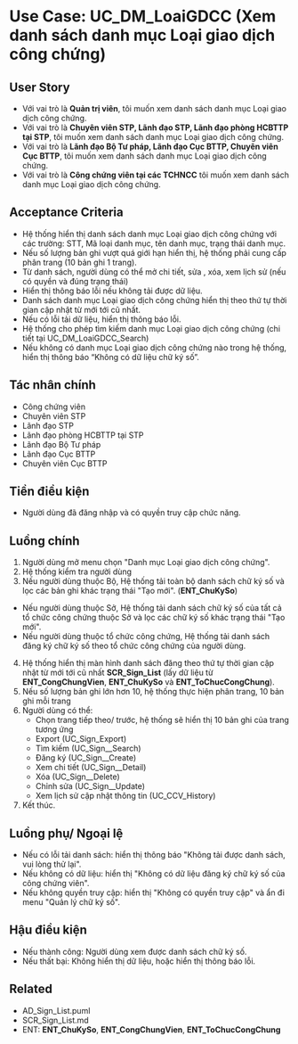 # Use Case: UC_DM_LoaiGDCC (Xem danh sách danh mục Loại giao dịch công chứng)

## User Story
- Với vai trò là **Quản trị viên**, tôi muốn xem danh sách danh mục Loại giao dịch công chứng.
- Với vai trò là **Chuyên viên STP, Lãnh đạo STP, Lãnh đạo phòng HCBTTP tại STP**, tôi muốn xem danh sách danh mục Loại giao dịch công chứng.
- Với vai trò là **Lãnh đạo Bộ Tư pháp, Lãnh đạo Cục BTTP, Chuyên viên Cục BTTP**, tôi muốn xem danh sách danh mục Loại giao dịch công chứng.
- Với vai trò là **Công chứng viên tại các TCHNCC** tôi muốn xem danh sách danh mục Loại giao dịch công chứng.

## Acceptance Criteria
- Hệ thống hiển thị danh sách danh mục Loại giao dịch công chứng với các trường: STT, Mã loại danh mục, tên danh mục, trạng thái danh mục.
- Nếu số lượng bản ghi vượt quá giới hạn hiển thị, hệ thống phải cung cấp phân trang (10 bản ghi 1 trang).
- Từ danh sách, người dùng có thể mở chi tiết, sửa , xóa, xem lịch sử (nếu có quyền và đúng trạng thái)
- Hiển thị thông báo lỗi nếu không tải được dữ liệu.
- Danh sách danh mục Loại giao dịch công chứng hiển thị theo thứ tự thời gian cập nhật từ mới tới cũ nhất.
- Nếu có lỗi tải dữ liệu, hiển thị thông báo lỗi.
- Hệ thống cho phép tìm kiếm danh mục Loại giao dịch công chứng (chi tiết tại UC_DM_LoaiGDCC_Search)
- Nếu không có danh mục Loại giao dịch công chứng nào trong hệ thống, hiển thị thông báo “Không có dữ liệu chữ ký số”. 

## Tác nhân chính
- Công chứng viên
- Chuyên viên STP
- Lãnh đạo STP
- Lãnh đạo phòng HCBTTP tại STP
- Lãnh đạo Bộ Tư pháp
- Lãnh đạo Cục BTTP
- Chuyên viên Cục BTTP

## Tiền điều kiện
- Người dùng đã đăng nhập và có quyền truy cập chức năng.

## Luồng chính
1. Người dùng mở menu chọn "Danh mục Loại giao dịch công chứng".
2. Hệ thống kiểm tra người dùng
3. Nếu người dùng thuộc Bộ, Hệ thống tải toàn bộ danh sách chữ ký số và lọc các bản ghi khác trạng thái "Tạo mới". (**ENT_ChuKySo**)
- Nếu người dùng thuộc Sở, Hệ thống tải danh sách chữ ký số của tất cả tổ chức công chứng thuộc Sở và lọc các chữ ký số khác trạng thái "Tạo mới".
- Nếu người dùng thuộc tổ chức công chứng, Hệ thống tải danh sách đăng ký chữ ký số theo tổ chức công chứng của người dùng.
4. Hệ thống hiển thị màn hình danh sách đăng theo thứ tự thời gian cập nhật từ mới tới cũ nhất **SCR_Sign_List** (lấy dữ liệu từ **ENT_CongChungVien**, **ENT_ChuKySo** và **ENT_ToChucCongChung**).
5. Nếu số lượng bản ghi lớn hơn 10, hệ thống thực hiện phân trang, 10 bản ghi mỗi trang
6. Người dùng có thể:
   - Chọn trang tiếp theo/ trước, hệ thống sẽ hiển thị 10 bản ghi của trang tương ứng
   - Export (UC_Sign_Export)
   - Tìm kiếm (UC_Sign__Search)
   - Đăng ký (UC_Sign__Create)
   - Xem chi tiết (UC_Sign__Detail)
   - Xóa (UC_Sign__Delete)
   - Chỉnh sửa (UC_Sign__Update)
   - Xem lịch sử cập nhật thông tin (UC_CCV_History)
5. Kết thúc.

## Luồng phụ/ Ngoại lệ
- Nếu có lỗi tải danh sách: hiển thị thông báo "Không tải được danh sách, vui lòng thử lại".
- Nếu không có dữ liệu: hiển thị "Không có dữ liệu đăng ký chữ ký số của công chứng viên".
- Nếu không quyền truy cập: hiển thị "Không có quyền truy cập" và ẩn đi menu "Quản lý chữ ký số".

## Hậu điều kiện
- Nếu thành công: Người dùng xem được danh sách chữ ký số.
- Nếu thất bại: Không hiển thị dữ liệu, hoặc hiển thị thông báo lỗi.

## Related
- AD_Sign_List.puml
- SCR_Sign_List.md
- ENT: **ENT_ChuKySo**, **ENT_CongChungVien**, **ENT_ToChucCongChung**